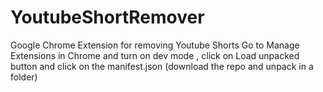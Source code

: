 # YoutubeShortRemover
Google Chrome Extension for removing Youtube Shorts
Go to Manage Extensions in Chrome and turn on dev mode , click on Load unpacked button and click on the manifest.json (download the repo and unpack in a folder)
